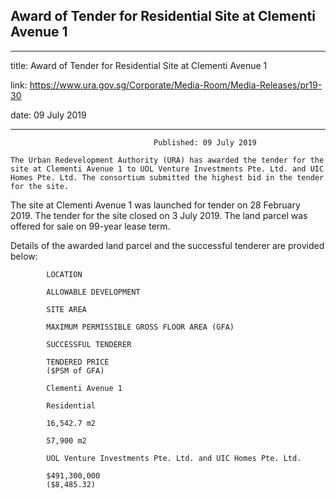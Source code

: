 ## Award of Tender for Residential Site at Clementi Avenue 1
---
title: Award of Tender for Residential Site at Clementi Avenue 1

link: https://www.ura.gov.sg/Corporate/Media-Room/Media-Releases/pr19-30

date: 09 July 2019

---


                                    Published: 09 July 2019

    The Urban Redevelopment Authority (URA) has awarded the tender for the site at Clementi Avenue 1 to UOL Venture Investments Pte. Ltd. and UIC Homes Pte. Ltd. The consortium submitted the highest bid in the tender for the site.

The site at Clementi Avenue 1 was launched for tender on 28 February 2019. The tender for the site closed on 3 July 2019. The land parcel was offered for sale on 99-year lease term.

Details of the awarded land parcel and the successful tenderer are provided below:

            LOCATION

            ALLOWABLE DEVELOPMENT

            SITE AREA

            MAXIMUM PERMISSIBLE GROSS FLOOR AREA (GFA)

            SUCCESSFUL TENDERER

            TENDERED PRICE
            ($PSM of GFA)

            Clementi Avenue 1

            Residential

            16,542.7 m2

            57,900 m2

            UOL Venture Investments Pte. Ltd. and UIC Homes Pte. Ltd.

            $491,300,000
            ($8,485.32)